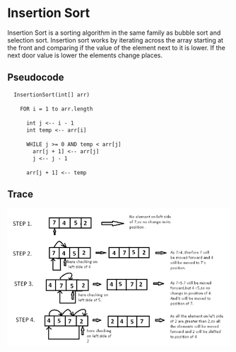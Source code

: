 # Insertion Sort

Insertion Sort is a sorting algorithm in the same family as bubble sort and selection sort. Insertion sort works by iterating across the array starting at the front and comparing if the value of the element next to it is lower. If the next door value is lower the elements change places.

## Pseudocode

```
  InsertionSort(int[] arr)

    FOR i = 1 to arr.length

      int j <-- i - 1
      int temp <-- arr[i]

      WHILE j >= 0 AND temp < arr[j]
        arr[j + 1] <-- arr[j]
        j <-- j - 1

      arr[j + 1] <-- temp
```

## Trace

![insertion_sort](insertion.png)
